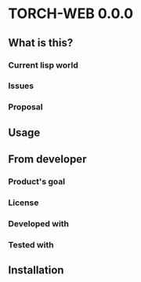 # TORCH-WEB 0.0.0
## What is this?

### Current lisp world

### Issues

### Proposal

## Usage

## From developer

### Product's goal

### License

### Developed with

### Tested with

## Installation

